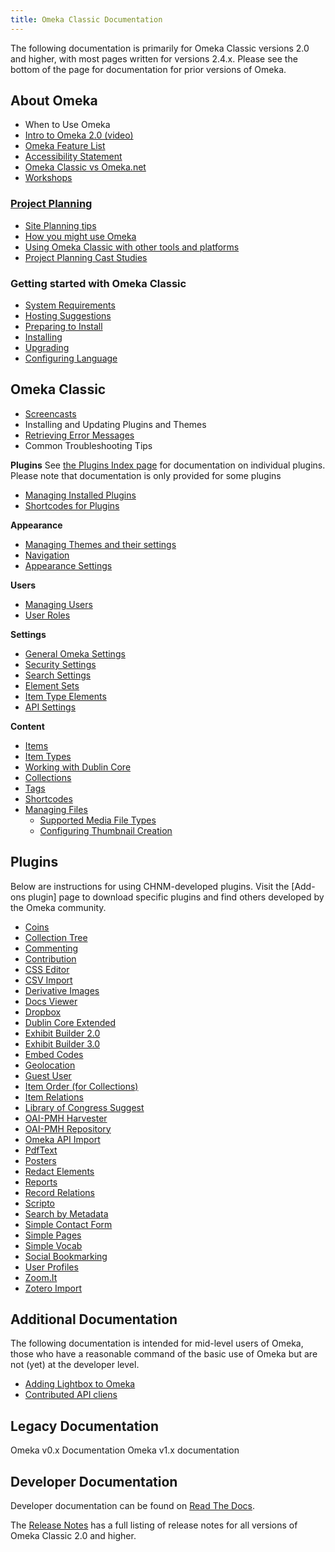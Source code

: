 ```yaml
---
title: Omeka Classic Documentation
---
```

The following documentation is primarily for Omeka Classic  versions 2.0 and higher, with most pages written for versions 2.4.x. Please see the bottom of the page for documentation for prior versions of Omeka.

## About Omeka
- When to Use Omeka
- [Intro to Omeka 2.0 (video)](https://vimeo.com/55973380)
- [Omeka Feature List](/Feature_List.md)
- [Accessibility Statement](/Accessibility_Statement.md)
- [Omeka Classic vs Omeka.net](/Classic_vs_Net.md)
- [Workshops](/Workshops.md)

### [Project Planning](/projectplanning.md)
- [Site Planning tips](/Site_Planning_Tips.md)
- [How you might use Omeka](/How_Might_You_Use_Omeka.md)
- [Using Omeka Classic with other tools and platforms](/Using_Omeka_with_Other_Tools_and_Platforms.md)
- [Project Planning Cast Studies](/Project_Planning_Case_Studies.md)

### Getting started with Omeka Classic
- [System Requirements](/System_Requirements.md)
- [Hosting Suggestions](/Hosting_Suggestions.md)
- [Preparing to Install](/Preparing_to_Install.md)
- [Installing](/Installation.md)
- [Upgrading](/Upgrading.md)
- [Configuring Language](/Configuring_Language.md)

## Omeka Classic
- [Screencasts](/Screencasts.md)
- Installing and Updating Plugins and Themes
- [Retrieving Error Messages](/Retrieving_Error_Messages.md)
- Common Troubleshooting Tips

**Plugins**
See [the Plugins Index page](/Plugins_2.md) for documentation on individual plugins. Please note that documentation is only provided for some plugins
- [Managing Installed Plugins](/Managing_Plugins.md)
- [Shortcodes for Plugins](/Plugins/Plugin_Shortcodes.md)

**Appearance**
- [Managing Themes and their settings](/Managin_Themes_2.md)
- [Navigation](/Managing_Navigation_2.0.md)
- [Appearance Settings](/Managing_Appearance_Settings_2.0.md)

**Users**
- [Managing Users](/Managing_Users_2.0.md)
- [User Roles](/User_Roles.md)

**Settings**
- [General Omeka Settings](/Managing_General_Settings_2.md)
- [Security Settings](/Managing_Security_Settings_2.md)
- [Search Settings](/Managing_Search_Settings_2.md)
- [Element Sets](/Managing_Element_Sets_2.md)
- [Item Type Elements](/Managing_Item_Type_Elements_2.md)
- [API Settings](/Managing_API_Settings.md)

**Content**
- [Items](/Managing_Items_2.md)
- [Item Types](/Managing_Item_Types_2.md)
- [Working with Dublin Core](/Working_with_Dublin_Core.md)
- [Collections](/Managing_Collections_2.md)
- [Tags](/Managing_Tags_2.md)
- [Shortcodes](/Shortcodes2.md)
- [Managing Files](/Managing_Files.md)
    - [Supported Media File Types](/Media_Files.md)
    - [Configuring Thumbnail Creation](/Configuring_Thumbnail_Creation.md)

## Plugins
Below are instructions for using CHNM-developed plugins. Visit the [Add-ons plugin] page to download specific plugins and find others developed by the Omeka community.

-   [Coins](/Plugins/Coins_2.0.md)
-   [Collection Tree](/Plugins/CollectionTree_2.0.md)
-   [Commenting](/Plugins/Commenting_2.0.md)
-   [Contribution](/Plugins/Contribution_2.0.md)
-   [CSS Editor](/Plugins/CSS_Editor.md)
-   [CSV Import](/Plugins/CSV_Import_2.0.md)
-   [Derivative Images](/Plugins/DerivativeImages.md)
-   [Docs Viewer](/Plugins/DocsViewer_2.0.md)
-   [Dropbox](/Plugins/Dropbox_2.0.md)
-   [Dublin Core Extended](/Plugins/DublinCoreExtended_2.0.md)
-   [Exhibit Builder 2.0](/Plugins/ExhibitBuilder_2.0.md)
-   [Exhibit Builder 3.0](/Plugins/ExhibitBuilder_3.0.md)
-   [Embed Codes](/Plugins/EmbedCodes.md)
-   [Geolocation](/Plugins/Geolocation_2.0.md)
-   [Guest User](/Plugins/GuestUser_2.0.md)
-   [Item Order (for Collections)](/Plugins/ItemOrder_2.0.md)
-   [Item Relations](/Plugins/ItemRelations_2.0.md)
-   [Library of Congress Suggest](/Plugins/Library_of_Congress_Suggest_2.0.md)
-   [OAI-PMH Harvester](/Plugins/OaipmhHarvester_2.0.md)
-   [OAI-PMH Repository](/Plugins/OaiPmhRepository_2.0.md)
-   [Omeka API Import](/Plugins/Omeka_API_Import.md)
-   [PdfText](/Plugins/PdfText.md)
-   [Posters](/Plugins/Posters.md)
-   [Redact Elements](/Plugins/RedactElements.md)
-   [Reports](/Plugins/Reports_2.0.md)
-   [Record Relations](/Plugins/RecordRelations_2.0.md)
-   [Scripto](/Plugins/Scripto_2.0.md)
-   [Search by Metadata](/Plugins/SearchByMetadata.md)
-   [Simple Contact Form](/Plugins/SimpleContactForm_2.0.md)
-   [Simple Pages](/Plugins/SimplePages_2.0.md)
-   [Simple Vocab](/Plugins/SimpleVocab_2.0.md)
-   [Social Bookmarking](/Plugins/SocialBookmarking_2.0.md)
-   [User Profiles](/Plugins/UserProfile_2.0.md)
-   [Zoom.It](/Plugins/ZoomIt_2.0.md)
-   [Zotero Import](/Plugins/ZoteroImport_2.0.md)

## Additional Documentation
The following documentation is intended for mid-level users of Omeka, those who have a reasonable command of the basic use of Omeka but are not (yet) at the developer level.

- [Adding Lightbox to Omeka](/Adding_Lightbod_to_Omeka.md)
- [Contributed API cliens](/Contributed_API_clients.md)


## Legacy Documentation
Omeka v0.x Documentation
Omeka v1.x documentation

## Developer Documentation
Developer documentation can be found on [Read The Docs](http://omeka.readthedocs.io/en/latest/). 

The [Release Notes](/releasenotes.md) has a full listing of release notes for all versions of Omeka Classic 2.0 and higher.